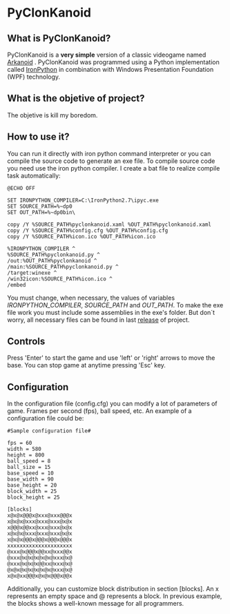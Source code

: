 # PyClonKanoid

## What is PyClonKanoid?

PyClonKanoid is a **very simple** version of a classic videogame named [Arkanoid](https://en.wikipedia.org/wiki/Arkanoid "Arkanoid Wiki") . PyClonKanoid was programmed using a Python implementation called [IronPython](http://ironpython.net/ "IronPython Website") in combination with Windows Presentation Foundation (WPF) technology.


## What is the objetive of project?

The objetive is kill my boredom.


## How to use it?

You can run it directly with iron python command interpreter or you can compile the source code to generate an exe file. To compile source code you need use the iron python compiler. I create a bat file to realize compile task automatically:

```
@ECHO OFF

SET IRONPYTHON_COMPILER=C:\IronPython2.7\ipyc.exe
SET SOURCE_PATH=%~dp0
SET OUT_PATH=%~dp0bin\

copy /Y %SOURCE_PATH%pyclonkanoid.xaml %OUT_PATH%pyclonkanoid.xaml
copy /Y %SOURCE_PATH%config.cfg %OUT_PATH%config.cfg
copy /Y %SOURCE_PATH%icon.ico %OUT_PATH%icon.ico

%IRONPYTHON_COMPILER ^
%SOURCE_PATH%pyclonkanoid.py ^
/out:%OUT_PATH%pyclonkanoid ^
/main:%SOURCE_PATH%pyclonkanoid.py ^
/target:winexe ^
/win32icon:%SOURCE_PATH%icon.ico ^
/embed

```
You must change, when necessary, the values of variables _IRONPYTHON_COMPILER_, _SOURCE_PATH_ and _OUT_PATH_. To make the exe file work you must include some assemblies in the exe's folder. But don´t worry, all necessary files can be found in last [release](https://github.com/Borogum/PyClonKanoid/releases) of project.


## Controls

Press 'Enter' to start the game and use 'left' or 'right' arrows to move the base. You can stop game at anytime pressing 'Esc' key.

## Configuration

In the configuration file (config.cfg) you can modify a lot of parameters of game. Frames per second (fps), ball speed, etc. An example of a configuration file could be:

```
#Sample configuration file#

fps = 60
width = 580
height = 800
ball_speed = 8
ball_size = 15
base_speed = 10
base_width = 90
base_height = 20
block_width = 25
block_height = 25

[blocks]
x@x@x@@@x@xxx@xxx@@@x
x@x@x@xxx@xxx@xxx@x@x
x@@@x@@xx@xxx@xxx@x@x
x@x@x@xxx@xxx@xxx@x@x
x@x@x@@@x@@@x@@@x@@@x
xxxxxxxxxxxxxxxxxxxxx
@xxx@x@@@x@@xx@xxx@@x
@xxx@x@x@x@x@x@xxx@x@
@xxx@x@x@x@@xx@xxx@x@
@x@x@x@x@x@x@x@xxx@x@
x@x@xx@@@x@x@x@@@x@@x

```

Additionally, you can customize block distribution in section [blocks]. An x represents an empty space and @ represents a block. In previous example, the blocks shows a well-known message for all programmers.
